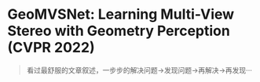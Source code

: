 # GeoMVSNet: Learning Multi-View Stereo with Geometry Perception (CVPR 2022)

> 看过最舒服的文章叙述，一步步的解决问题->发现问题->再解决->再发现···
